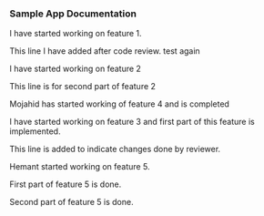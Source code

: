 ### Sample App Documentation

I have started working on feature 1.

This line I have added after code review. test again

I have started working on feature 2

This line is for second part of feature 2

Mojahid has started working of feature 4 and is completed

I have started working on feature 3 and first part of this feature is implemented.

This line is added to indicate changes done by reviewer.

Hemant started working on feature 5.

First part of feature 5 is done.

Second part of feature 5 is done.